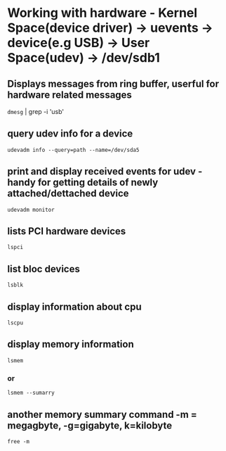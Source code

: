 # Working with hardware - Kernel Space(device driver) -> uevents -> device(e.g USB) -> User Space(udev) -> /dev/sdb1
## Displays messages from ring buffer, userful for hardware related messages
`dmesg` | grep -i 'usb'
## query udev info for a device
`udevadm info --query=path --name=/dev/sda5`
## print and display received events for udev - handy for getting details of newly attached/dettached device
`udevadm monitor`
## lists PCI hardware devices
`lspci`
## list bloc devices
`lsblk`
## display information about cpu
`lscpu`
## display memory information
`lsmem`
### or
`lsmem --sumarry`
## another memory summary command -m = megagbyte, -g=gigabyte, k=kilobyte
`free -m`
